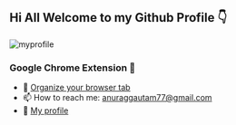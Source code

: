 ## Hi All Welcome to my Github Profile :point_down:

![myprofile](/myprofile.png)



### Google Chrome Extension 👋
 - 🔭 [Organize your browser tab](https://bit.ly/391jVrZ)
 - 📫 How to reach me: anuraggautam77@gmail.com
 - :man: [My profile](http://anuraggautam77.github.io/)

<!--

Here are some ideas to get you started:

- 🔭 I’m currently working on ...
- 🌱 I’m currently learning ...
- 👯 I’m looking to collaborate on ...
- 🤔 I’m looking for help with ...
- 💬 Ask me about ...
- 📫 How to reach me: ...
- 😄 Pronouns: ... 👋
- ⚡ Fun fact: ...
 -->
